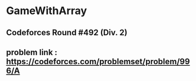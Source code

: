 # GameWithArray

## Codeforces Round #492 (Div. 2)

## problem link : https://codeforces.com/problemset/problem/996/A
